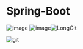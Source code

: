 # Spring-Boot
![image](https://user-images.githubusercontent.com/70509004/110185987-2a5b3c00-7e14-11eb-9d1b-76d9ddf91725.png)
![image](https://i.pinimg.com/564x/78/a4/83/78a48347330a540794acb5bec0bb6ad4.jpg)![LongGit](https://user-images.githubusercontent.com/70509004/110186031-4828a100-7e14-11eb-9a40-5b1cec48349b.png)

![git](https://user-images.githubusercontent.com/70509004/110186051-570f5380-7e14-11eb-9d49-efc5ada72e69.png)
